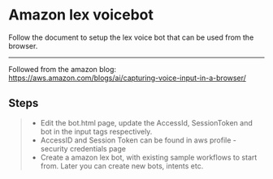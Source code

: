 Amazon lex voicebot
===================

Follow the document to setup the lex voice bot that can be used from the browser.

----------

Followed from the amazon blog:
https://aws.amazon.com/blogs/ai/capturing-voice-input-in-a-browser/

Steps
-------------

> - Edit the bot.html page, update the AccessId, SessionToken and bot in the input tags respectively.
> - AccessID and Session Token can be found in aws profile - security credentials page
> - Create a amazon lex bot, with existing sample workflows to start from. Later you can create new bots, intents etc.
